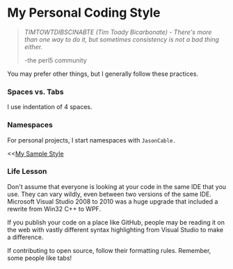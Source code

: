 # My Personal Coding Style

> _TIMTOWTDIBSCINABTE \(Tim Toady Bicarbonate\) - There's more than one way to do it, but sometimes consistency is not a bad thing either._
>
> -the perl5 community

You may prefer other things, but I generally follow these practices. 

### Spaces vs. Tabs

I use indentation of 4 spaces.

### Namespaces

For personal projects, I start namespaces with `JasonCable.`

<<[My Sample Style](cs/MyPersonalStyle.cs)

### Life Lesson

Don't assume that everyone is looking at your code in the same IDE that you use.  They can vary wildly, even between two versions of the same IDE.  Microsoft Visual Studio 2008 to 2010 was a huge upgrade that included a rewrite from Win32 C++ to WPF.

If you publish your code on a place like GitHub, people may be reading it on the web with vastly different syntax highlighting from Visual Studio to make a difference.

If contributing to open source, follow their formatting rules.  Remember, some people like tabs!
